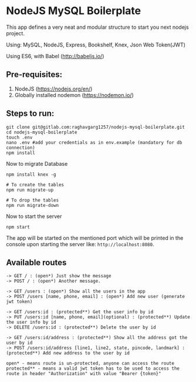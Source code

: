 # NodeJS MySQL Boilerplate

This app defines a very neat and modular structure to start you next nodejs project.

Using: MySQL, NodeJS, Express, Bookshelf, Knex, Json Web Token(JWT)

Using ES6, with Babel (http://babeljs.io/)


## Pre-requisites:
1. NodeJS (https://nodejs.org/en/)
2. Globally installed nodemon (https://nodemon.io/)


## Steps to run:
```
git clone git@gitlab.com:raghavgarg1257/nodejs-mysql-boilerplate.git
cd nodejs-mysql-boilerplate
touch .env
nano .env #add your credentials as in env.example (mandatory for db connection)
npm install
```
Now to migrate Database
```
npm install knex -g

# To create the tables
npm run migrate-up

# To drop the tables
npm run migrate-down
```
Now to start the server
```
npm start
```
The app will be started on the mentioned port which will be printed in the console upon starting the server like: `http://localhost:8080`.


## Available routes
```
-> GET / : (open*) Just show the message
-> POST / : (open*) Another message.

-> GET /users : (open*) Show all the users in the app
-> POST /users [name, phone, email] : (open*) Add new user (generate jwt token)

-> GET /users:id : (protected**) Get the user info by id
-> PUT /users:id [name, phone, email](optional) : (protected**) Update the user info by id
-> DELETE /users:id : (protected**) Delete the user by id

-> GET /users:id/address : (protected**) Show all the address got the user by id
-> POST /users:id/address [line1, line2, state, pincode, landmark] : (protected**) Add new address to the user by id

open* - means route is un-protected, anyone can access the route
protected** - means a valid jwt token has to be used to access the route in header "Authorization" with value "Bearer {token}"
```
